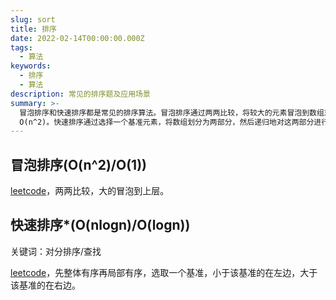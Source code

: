 ```yaml
---
slug: sort
title: 排序
date: 2022-02-14T00:00:00.000Z
tags:
  - 算法
keywords:
  - 排序
  - 算法
description: 常见的排序题及应用场景
summary: >-
  冒泡排序和快速排序都是常见的排序算法。冒泡排序通过两两比较，将较大的元素冒泡到数组末尾，时间复杂度为
  O(n^2)。快速排序通过选择一个基准元素，将数组划分为两部分，然后递归地对这两部分进行排序，时间复杂度为 O(nlogn)。
---
```


## 冒泡排序(O(n^2)/O(1))

[leetcode](https://leetcode-cn.com/submissions/detail/264736519/)，两两比较，大的冒泡到上层。

## 快速排序\*(O(nlogn)/O(logn))

关键词：对分排序/查找

[leetcode](https://leetcode-cn.com/submissions/detail/246649044/)，先整体有序再局部有序，选取一个基准，小于该基准的在左边，大于该基准的在右边。
